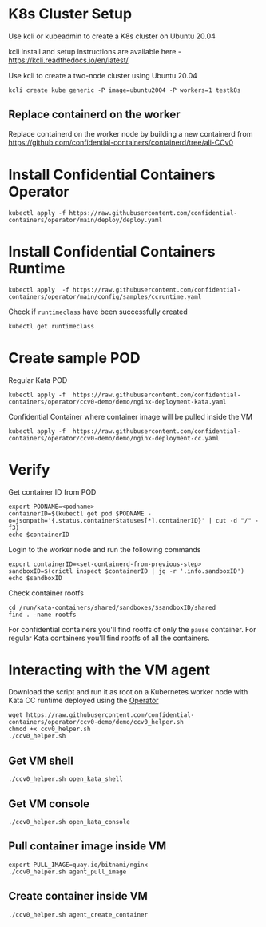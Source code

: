 # K8s Cluster Setup
Use kcli or kubeadmin to create a K8s cluster on Ubuntu 20.04

kcli install and setup instructions are available here - 
https://kcli.readthedocs.io/en/latest/

Use kcli to create a two-node cluster using Ubuntu 20.04 

```
kcli create kube generic -P image=ubuntu2004 -P workers=1 testk8s
```
## Replace containerd on the worker

Replace containerd on the worker node by building a new containerd from https://github.com/confidential-containers/containerd/tree/ali-CCv0

# Install Confidential Containers Operator

```
kubectl apply -f https://raw.githubusercontent.com/confidential-containers/operator/main/deploy/deploy.yaml
```

# Install Confidential Containers Runtime

```
kubectl apply  -f https://raw.githubusercontent.com/confidential-containers/operator/main/config/samples/ccruntime.yaml
```

Check if `runtimeclass` have been successfully created
```
kubectl get runtimeclass
```

# Create sample POD

Regular Kata POD
```
kubectl apply -f  https://raw.githubusercontent.com/confidential-containers/operator/ccv0-demo/demo/nginx-deployment-kata.yaml
```

Confidential Container where container image will be pulled inside the VM
```
kubectl apply -f  https://raw.githubusercontent.com/confidential-containers/operator/ccv0-demo/demo/nginx-deployment-cc.yaml
```

# Verify 

Get container ID from POD

```
export PODNAME=<podname>
containerID=$(kubectl get pod $PODNAME -o=jsonpath='{.status.containerStatuses[*].containerID}' | cut -d "/" -f3)
echo $containerID
```

Login to the worker node and run the following commands
```
export containerID=<set-containerd-from-previous-step>
sandboxID=$(crictl inspect $containerID | jq -r '.info.sandboxID')
echo $sandboxID
```

Check container rootfs 
```
cd /run/kata-containers/shared/sandboxes/$sandboxID/shared
find . -name rootfs
```

For confidential containers you'll find rootfs of only the `pause` container.
For regular Kata containers you'll find rootfs of all the containers. 


# Interacting with the VM agent

Download the script and run it as root on a Kubernetes worker node with 
Kata CC runtime deployed using the [Operator](https://github.com/confidential-containers/confidential-containers-operator)

```
wget https://raw.githubusercontent.com/confidential-containers/operator/ccv0-demo/demo/ccv0_helper.sh
chmod +x ccv0_helper.sh
./ccv0_helper.sh
```

## Get VM shell
```
./ccv0_helper.sh open_kata_shell
```

## Get VM console
```
./ccv0_helper.sh open_kata_console
```

## Pull container image inside VM
 
```
export PULL_IMAGE=quay.io/bitnami/nginx
./ccv0_helper.sh agent_pull_image
```

## Create container inside VM
 
```
./ccv0_helper.sh agent_create_container
```
